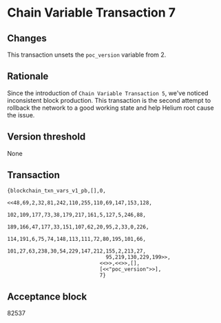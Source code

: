 # Chain Variable Transaction 7

## Changes

This transaction unsets the `poc_version` variable from 2.

## Rationale

Since the introduction of `Chain Variable Transaction 5`, we've noticed inconsistent block production.
This transaction is the second attempt to rollback the network to a good working state and help Helium root cause the issue.

## Version threshold

None

## Transaction

```
{blockchain_txn_vars_v1_pb,[],0,
                              <<48,69,2,32,81,242,110,255,110,69,147,153,128,
                                102,109,177,73,38,179,217,161,5,127,5,246,88,
                                189,166,47,177,33,151,107,62,20,95,2,33,0,226,
                                114,191,6,75,74,148,113,111,72,80,195,101,66,
                                101,27,63,238,30,54,229,147,212,155,2,213,27,
                                95,219,130,229,199>>,
                              <<>>,<<>>,[],
                              [<<"poc_version">>],
                              7}
```

## Acceptance block

82537
